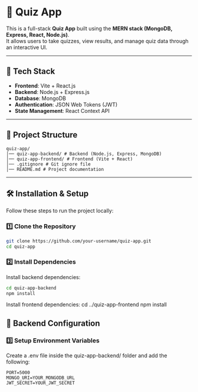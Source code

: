 # 📝 Quiz App

This is a full-stack **Quiz App** built using the **MERN stack (MongoDB, Express, React, Node.js)**.  
It allows users to take quizzes, view results, and manage quiz data through an interactive UI.

---

## 🚀 Tech Stack

- **Frontend**: Vite + React.js
- **Backend**: Node.js + Express.js
- **Database**: MongoDB
- **Authentication**: JSON Web Tokens (JWT)
- **State Management**: React Context API

---

## 📂 Project Structure
```
quiz-app/ 
│── quiz-app-backend/ # Backend (Node.js, Express, MongoDB) 
│── quiz-app-frontend/ # Frontend (Vite + React) 
│── .gitignore # Git ignore file 
│── README.md # Project documentation
```
---

## 🛠️ Installation & Setup

Follow these steps to run the project locally:

### 1️⃣ Clone the Repository  
```sh
git clone https://github.com/your-username/quiz-app.git
cd quiz-app
```

### 2️⃣ Install Dependencies

Install backend dependencies:
```sh
cd quiz-app-backend
npm install

```

Install frontend dependencies:
cd ../quiz-app-frontend
npm install

## 🔧 Backend Configuration

### 3️⃣ Setup Environment Variables
Create a .env file inside the quiz-app-backend/ folder and add the following:
```
PORT=5000
MONGO_URI=YOUR_MONGODB_URL
JWT_SECRET=YOUR_JWT_SECRET
```

